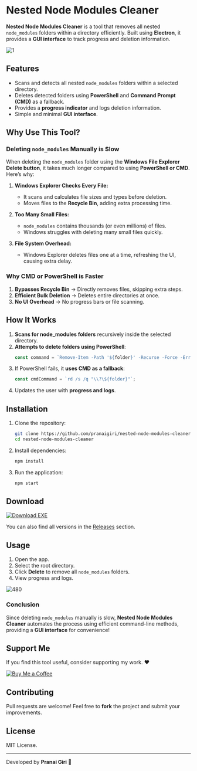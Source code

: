# Nested Node Modules Cleaner
**Nested Node Modules Cleaner** is a tool that removes all nested `node_modules` folders within a directory efficiently. Built using **Electron**, it provides a **GUI interface** to track progress and deletion information.

![1](https://github.com/user-attachments/assets/4e5634e7-2a89-44be-8957-692d07135bfc)

## Features

- Scans and detects all nested `node_modules` folders within a selected directory.
- Deletes detected folders using **PowerShell** and **Command Prompt (CMD)** as a fallback.
- Provides a **progress indicator** and logs deletion information.
- Simple and minimal **GUI interface**.

## Why Use This Tool?
### Deleting `node_modules` Manually is Slow
When deleting the `node_modules` folder using the **Windows File Explorer Delete button**, it takes much longer compared to using **PowerShell or CMD**. Here’s why:

1. **Windows Explorer Checks Every File:**
   - It scans and calculates file sizes and types before deletion.
   - Moves files to the **Recycle Bin**, adding extra processing time.

2. **Too Many Small Files:**
   - `node_modules` contains thousands (or even millions) of files.
   - Windows struggles with deleting many small files quickly.

3. **File System Overhead:**
   - Windows Explorer deletes files one at a time, refreshing the UI, causing extra delay.

### Why CMD or PowerShell is Faster
1. **Bypasses Recycle Bin** → Directly removes files, skipping extra steps.
2. **Efficient Bulk Deletion** → Deletes entire directories at once.
3. **No UI Overhead** → No progress bars or file scanning.


## How It Works

1. **Scans for node_modules folders** recursively inside the selected directory.
2. **Attempts to delete folders using PowerShell**:
   ```javascript
   const command = `Remove-Item -Path '${folder}' -Recurse -Force -ErrorAction SilentlyContinue`;
   ```
3. If PowerShell fails, it **uses CMD as a fallback**:
   ```javascript
   const cmdCommand = `rd /s /q "\\?\${folder}"`;
   ```
4. Updates the user with **progress and logs**.

## Installation

1. Clone the repository:
   ```sh
   git clone https://github.com/pranaigiri/nested-node-modules-cleaner.git
   cd nested-node-modules-cleaner
   ```
2. Install dependencies:
   ```sh
   npm install
   ```
3. Run the application:
   ```sh
   npm start
   ```

## Download

<p align="left">
  <a href="https://github.com/pranaigiri/nested-node-modules-cleaner/releases/download/nested-node-modules-cleaner/NestedNodeModulesCleanerPortable.exe">
    <img src="https://img.shields.io/badge/Download-EXE-blue?style=for-the-badge&logo=windows" alt="Download EXE">
  </a>
</p>

You can also find all versions in the [Releases](https://github.com/pranaigiri/nested-node-modules-cleaner/releases) section.

## Usage

1. Open the app.
2. Select the root directory.
3. Click **Delete** to remove all `node_modules` folders.
4. View progress and logs.

![480](https://github.com/user-attachments/assets/41f26644-804f-46d4-95f7-33f6a822bda8)


### Conclusion
Since deleting `node_modules` manually is slow, **Nested Node Modules Cleaner** automates the process using efficient command-line methods, providing a **GUI interface** for convenience!


## Support Me

If you find this tool useful, consider supporting my work. ❤️

[![Buy Me a Coffee](https://img.shields.io/badge/Buy%20Me%20a%20Coffee-Support%20My%20Work-orange?style=for-the-badge&logo=buy-me-a-coffee)](https://buymeacoffee.com/pranaigiri)

## Contributing

Pull requests are welcome! Feel free to **fork** the project and submit your improvements.

## License

MIT License.

---

Developed by **Pranai Giri** 🚀
